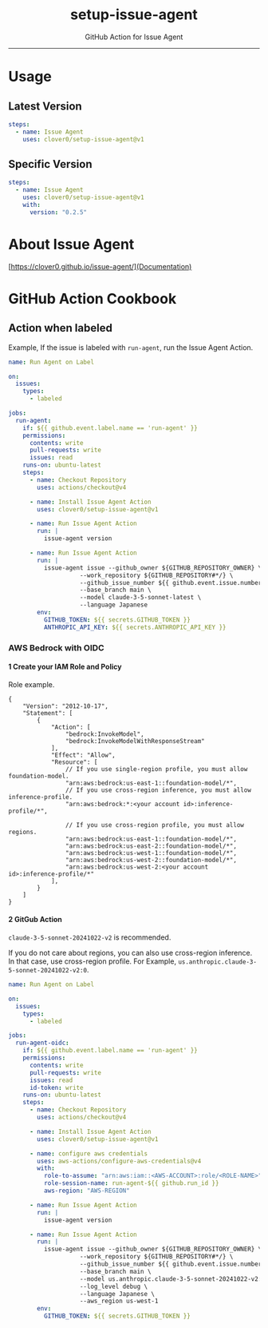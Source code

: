 <p align="center">
  <h1 align="center">setup-issue-agent</h1>
  <p align="center">GitHub Action for Issue Agent</p>
</p>

---

# Usage

## Latest Version

```yaml
steps:
  - name: Issue Agent
    uses: clover0/setup-issue-agent@v1
```

## Specific Version

```yaml
steps:
  - name: Issue Agent
    uses: clover0/setup-issue-agent@v1
    with:
      version: "0.2.5"
```

# About Issue Agent
[https://clover0.github.io/issue-agent/](Documentation)

# GitHub Action Cookbook

## Action when labeled
Example, If the issue is labeled with `run-agent`, run the Issue Agent Action.

```yml
name: Run Agent on Label

on:
  issues:
    types:
      - labeled

jobs:
  run-agent:
    if: ${{ github.event.label.name == 'run-agent' }}
    permissions:
      contents: write
      pull-requests: write
      issues: read
    runs-on: ubuntu-latest
    steps:
      - name: Checkout Repository
        uses: actions/checkout@v4

      - name: Install Issue Agent Action
        uses: clover0/setup-issue-agent@v1

      - name: Run Issue Agent Action
        run: |
          issue-agent version

      - name: Run Issue Agent Action
        run: |
          issue-agent issue --github_owner ${GITHUB_REPOSITORY_OWNER} \
                    --work_repository ${GITHUB_REPOSITORY#*/} \
                    --github_issue_number ${{ github.event.issue.number }} \
                    --base_branch main \
                    --model claude-3-5-sonnet-latest \
                    --language Japanese
        env:
          GITHUB_TOKEN: ${{ secrets.GITHUB_TOKEN }}
          ANTHROPIC_API_KEY: ${{ secrets.ANTHROPIC_API_KEY }}
```

### AWS Bedrock with OIDC

#### 1 Create your IAM Role and Policy

Role example.

```json5
{
    "Version": "2012-10-17",
    "Statement": [
        {
            "Action": [
                "bedrock:InvokeModel",
                "bedrock:InvokeModelWithResponseStream"
            ],
            "Effect": "Allow",
            "Resource": [
                // If you use single-region profile, you must allow foundation-model.
                "arn:aws:bedrock:us-east-1::foundation-model/*",
                // If you use cross-region inference, you must allow inference-profile. 
                "arn:aws:bedrock:*:<your account id>:inference-profile/*",
              
                // If you use cross-region profile, you must allow regions.
                "arn:aws:bedrock:us-east-1::foundation-model/*",
                "arn:aws:bedrock:us-east-2::foundation-model/*",
                "arn:aws:bedrock:us-west-1::foundation-model/*",
                "arn:aws:bedrock:us-west-2::foundation-model/*",
                "arn:aws:bedrock:us-west-2:<your account id>:inference-profile/*"
            ],
        }
    ]
}

```

#### 2 GitGub Action

`claude-3-5-sonnet-20241022-v2` is recommended.

If you do not care about regions, you can also use cross-region inference. 
In that case, use cross-region profile. For Example, `us.anthropic.claude-3-5-sonnet-20241022-v2:0`.


```yml
name: Run Agent on Label

on:
  issues:
    types:
      - labeled

jobs:
  run-agent-oidc:
    if: ${{ github.event.label.name == 'run-agent' }}
    permissions:
      contents: write
      pull-requests: write
      issues: read
      id-token: write
    runs-on: ubuntu-latest
    steps:
      - name: Checkout Repository
        uses: actions/checkout@v4

      - name: Install Issue Agent Action
        uses: clover0/setup-issue-agent@v1

      - name: configure aws credentials
        uses: aws-actions/configure-aws-credentials@v4
        with:
          role-to-assume: "arn:aws:iam::<AWS-ACCOUNT>:role/<ROLE-NAME>"
          role-session-name: run-agent-${{ github.run_id }}
          aws-region: "AWS-REGION"

      - name: Run Issue Agent Action
        run: |
          issue-agent version

      - name: Run Issue Agent Action
        run: |
          issue-agent issue --github_owner ${GITHUB_REPOSITORY_OWNER} \
                    --work_repository ${GITHUB_REPOSITORY#*/} \
                    --github_issue_number ${{ github.event.issue.number }} \
                    --base_branch main \
                    --model us.anthropic.claude-3-5-sonnet-20241022-v2:0 \
                    --log_level debug \
                    --language Japanese \
                    --aws_region us-west-1
        env:
          GITHUB_TOKEN: ${{ secrets.GITHUB_TOKEN }}
```
